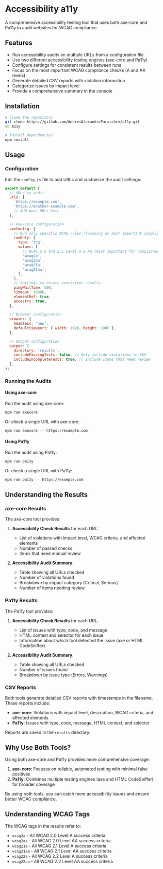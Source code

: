 # Accessibility a11y

A comprehensive accessibility testing tool that uses both axe-core and Pa11y to audit websites for WCAG compliance.

## Features

- Run accessibility audits on multiple URLs from a configuration file
- Use two different accessibility testing engines (axe-core and Pa11y)
- Configure settings for consistent results between runs
- Focus on the most important WCAG compliance checks (A and AA levels)
- Generate detailed CSV reports with violation information
- Categorize issues by impact level
- Provide a comprehensive summary in the console

## Installation

```bash
# Clone the repository
git clone https://github.com/AndreiAlexandruParaschiv/a11y.git
cd a11y

# Install dependencies
npm install
```

## Usage

### Configuration

Edit the `config.js` file to add URLs and customize the audit settings:

```javascript
export default {
  // URLs to audit
  urls: [
    'https://example.com',
    'https://another-example.com',
    // Add more URLs here
  ],

  // Axe-core configuration
  axeConfig: {
    // Run only specific WCAG rules (focusing on most important compliance checks)
    runOnly: {
      type: 'tag',
      values: [
        // WCAG 2.0 and 2.1 Level A & AA (most important for compliance)
        'wcag2a',
        'wcag2aa',
        'wcag21a',
        'wcag21aa',
      ],
    },
    // Settings to ensure consistent results
    pingWaitTime: 500,
    timeout: 30000,
    elementRef: true,
    ancestry: true,
  },

  // Browser configuration
  browser: {
    headless: 'new',
    defaultViewport: { width: 1920, height: 1080 },
  },

  // Output configuration
  output: {
    directory: 'results',
    includePassingTests: false, // Only include violations in CSV
    includeIncompleteTests: true, // Include items that need review
  },
};
```

### Running the Audits

#### Using axe-core

Run the audit using axe-core:

```bash
npm run axecore
```

Or check a single URL with axe-core:

```bash
npm run axecore -- https://example.com
```

#### Using Pa11y

Run the audit using Pa11y:

```bash
npm run pa11y
```

Or check a single URL with Pa11y:

```bash
npm run pa11y -- https://example.com
```

## Understanding the Results

### axe-core Results

The axe-core tool provides:

1. **Accessibility Check Results** for each URL:

   - List of violations with impact level, WCAG criteria, and affected elements
   - Number of passed checks
   - Items that need manual review

2. **Accessibility Audit Summary**:
   - Table showing all URLs checked
   - Number of violations found
   - Breakdown by impact category (Critical, Serious)
   - Number of items needing review

### Pa11y Results

The Pa11y tool provides:

1. **Accessibility Check Results** for each URL:

   - List of issues with type, code, and message
   - HTML context and selector for each issue
   - Information about which tool detected the issue (axe or HTML CodeSniffer)

2. **Accessibility Audit Summary**:
   - Table showing all URLs checked
   - Number of issues found
   - Breakdown by issue type (Errors, Warnings)

### CSV Reports

Both tools generate detailed CSV reports with timestamps in the filename. These reports include:

- **axe-core**: Violations with impact level, description, WCAG criteria, and affected elements
- **Pa11y**: Issues with type, code, message, HTML context, and selector

Reports are saved in the `results` directory.

## Why Use Both Tools?

Using both axe-core and Pa11y provides more comprehensive coverage:

1. **axe-core**: Focuses on reliable, automated testing with minimal false positives
2. **Pa11y**: Combines multiple testing engines (axe and HTML CodeSniffer) for broader coverage

By using both tools, you can catch more accessibility issues and ensure better WCAG compliance.

## Understanding WCAG Tags

The WCAG tags in the results refer to:

- `wcag2a` - All WCAG 2.0 Level A success criteria
- `wcag2aa` - All WCAG 2.0 Level AA success criteria
- `wcag21a` - All WCAG 2.1 Level A success criteria
- `wcag21aa` - All WCAG 2.1 Level AA success criteria
- `wcag22a` - All WCAG 2.2 Level A success criteria
- `wcag22aa` - All WCAG 2.2 Level AA success criteria
